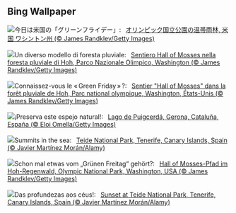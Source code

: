 ## Bing Wallpaper
![](https://www.bing.com/th?id=OHR.HallofMosses_JA-JP4877057961_UHD.jpg&w=1000)今日は米国の「グリーンフライデー」:&nbsp;&ensp;[オリンピック国立公園の温帯雨林, 米国 ワシントン州 (© James Randklev/Getty Images)](https://www.bing.com/th?id=OHR.HallofMosses_JA-JP4877057961_UHD.jpg)
<br><br/>
![](https://www.bing.com/th?id=OHR.HallofMosses_IT-IT8394280522_UHD.jpg&w=1000)Un diverso modello di foresta pluviale:&nbsp;&ensp;[Sentiero Hall of Mosses nella foresta pluviale di Hoh, Parco Nazionale Olimpico, Washington (© James Randklev/Getty Images)](https://www.bing.com/th?id=OHR.HallofMosses_IT-IT8394280522_UHD.jpg)
<br><br/>
![](https://www.bing.com/th?id=OHR.HallofMosses_FR-FR8097338401_UHD.jpg&w=1000)Connaissez-vous le « Green Friday » ?:&nbsp;&ensp;[Sentier "Hall of Mosses" dans la forêt pluviale de Hoh, Parc national olympique, Washington, États-Unis (© James Randklev/Getty Images)](https://www.bing.com/th?id=OHR.HallofMosses_FR-FR8097338401_UHD.jpg)
<br><br/>
![](https://www.bing.com/th?id=OHR.SemanaReduccionResiduos_ES-ES5790884875_UHD.jpg&w=1000)¡Preserva este espejo natural!:&nbsp;&ensp;[Lago de Puigcerdá, Gerona, Cataluña, España (© Eloi Omella/Getty Images)](https://www.bing.com/th?id=OHR.SemanaReduccionResiduos_ES-ES5790884875_UHD.jpg)
<br><br/>
![](https://www.bing.com/th?id=OHR.TeideNational_EN-GB3659708002_UHD.jpg&w=1000)Summits in the sea:&nbsp;&ensp;[Teide National Park, Tenerife, Canary Islands, Spain (© Javier Martínez Morán/Alamy)](https://www.bing.com/th?id=OHR.TeideNational_EN-GB3659708002_UHD.jpg)
<br><br/>
![](https://www.bing.com/th?id=OHR.HallofMosses_DE-DE2487418746_UHD.jpg&w=1000)Schon mal etwas vom „Grünen Freitag“ gehört?:&nbsp;&ensp;[Hall of Mosses-Pfad im Hoh-Regenwald, Olympic National Park, Washington, USA (© James Randklev/Getty Images)](https://www.bing.com/th?id=OHR.HallofMosses_DE-DE2487418746_UHD.jpg)
<br><br/>
![](https://www.bing.com/th?id=OHR.TeideNational_PT-BR6138267568_UHD.jpg&w=1000)Das profundezas aos céus!:&nbsp;&ensp;[Sunset at Teide National Park, Tenerife, Canary Islands, Spain (© Javier Martínez Morán/Alamy)](https://www.bing.com/th?id=OHR.TeideNational_PT-BR6138267568_UHD.jpg)
<br><br/>
